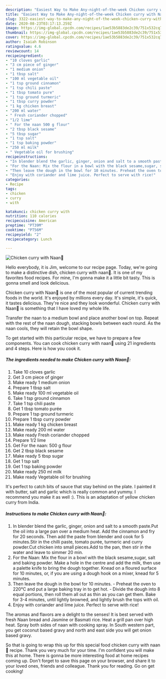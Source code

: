 ```yaml
---
description: "Easiest Way to Make Any-night-of-the-week Chicken curry with Naan💛"
title: "Easiest Way to Make Any-night-of-the-week Chicken curry with Naan💛"
slug: 3322-easiest-way-to-make-any-night-of-the-week-chicken-curry-with-naan
date: 2020-08-23T03:17:13.259Z
image: https://img-global.cpcdn.com/recipes/1ae53b5883de2c39/751x532cq70/chicken-curry-with-naan💛-recipe-main-photo.jpg
thumbnail: https://img-global.cpcdn.com/recipes/1ae53b5883de2c39/751x532cq70/chicken-curry-with-naan💛-recipe-main-photo.jpg
cover: https://img-global.cpcdn.com/recipes/1ae53b5883de2c39/751x532cq70/chicken-curry-with-naan💛-recipe-main-photo.jpg
author: Isaiah Robinson
ratingvalue: 4.6
reviewcount: 14
recipeingredient:
- "10 cloves garlic"
- "3 cm piece of ginger"
- "1 medium onion"
- "1 tbsp salt"
- "100 ml vegetable oil"
- "1 tsp ground cinnamon"
- "1 tsp chili paste"
- "1 tbsp tomato pure"
- "1 tsp ground turmeric"
- "1 tbsp curry powder"
- "1 kg chicken breast"
- "200 ml water"
- " Fresh coriander chopped"
- "1/2 lime"
- " For the naan 500 g flour"
- "2 tbsp black sesame"
- "5 tbsp sugar"
- "1 tsp salt"
- "1 tsp baking powder"
- "250 ml milk"
- " Vegetable oil for brushing"
recipeinstructions:
- "In blender blend the garlic, ginger, onion and salt to a smooth paste.Put the oil into a large pan over a medium heat. Add the cinnamon and fry for 20 seconds. Then add the paste from blender and cook for 5 minutes.Stir in the chilli paste, tomato purée, turmeric and curry powder.Cut chicken into small pieces.Add to the pan, then stir in the water and leave to simmer 20 min."
- "For the Naan: Mix the flour in a bowl with the black sesame,sugar, salt and baking powder. Make a hole in the centre and add the milk, then use a palette knife to bring the dough together. Knead on a floured surface for 10 minutes, or, if you are using a dough hook on a mixer, knead for 5 minutes."
- "Then leave the dough in the bowl for 10 minutes. Preheat the oven to 220°C and put a large baking tray in to get hot. Divide the dough into 8 equal portions, then roll them all out as thin as you can get them. Bake for 3-4 minutes, until lightly browned, and lightly brush the tops with oil."
- "Enjoy with coriander and lime juice. Perfect to serve with rice!"
categories:
- Recipe
tags:
- chicken
- curry
- with

katakunci: chicken curry with 
nutrition: 110 calories
recipecuisine: American
preptime: "PT39M"
cooktime: "PT56M"
recipeyield: "2"
recipecategory: Lunch

---
```



![Chicken curry with Naan💛](https://img-global.cpcdn.com/recipes/1ae53b5883de2c39/751x532cq70/chicken-curry-with-naan💛-recipe-main-photo.jpg)

Hello everybody, it is Jim, welcome to our recipe page. Today, we're going to make a distinctive dish, chicken curry with naan💛. It is one of my favorites food recipes. For mine, I'm gonna make it a little bit tasty. This is gonna smell and look delicious.

Chicken curry with Naan💛 is one of the most popular of current trending foods in the world. It's enjoyed by millions every day. It's simple, it's quick, it tastes delicious. They're nice and they look wonderful. Chicken curry with Naan💛 is something that I have loved my whole life.

Transfer the naan to a medium bowl and place another bowl on top. Repeat with the rest of the naan dough, stacking bowls between each round. As the naan cools, they will retain the bowl shape.


To get started with this particular recipe, we have to prepare a few components. You can cook chicken curry with naan💛 using 21 ingredients and 4 steps. Here is how you cook it.

<!--inarticleads1-->

##### The ingredients needed to make Chicken curry with Naan💛:

1. Take 10 cloves garlic
1. Get 3 cm piece of ginger
1. Make ready 1 medium onion
1. Prepare 1 tbsp salt
1. Make ready 100 ml vegetable oil
1. Take 1 tsp ground cinnamon
1. Take 1 tsp chili paste
1. Get 1 tbsp tomato purée
1. Prepare 1 tsp ground turmeric
1. Prepare 1 tbsp curry powder
1. Make ready 1 kg chicken breast
1. Make ready 200 ml water
1. Make ready  Fresh coriander chopped
1. Prepare 1/2 lime
1. Get  For the naan: 500 g flour
1. Get 2 tbsp black sesame
1. Make ready 5 tbsp sugar
1. Get 1 tsp salt
1. Get 1 tsp baking powder
1. Make ready 250 ml milk
1. Make ready  Vegetable oil for brushing


It&#39;s perfect to catch bits of sauce that stay behind on the plate. I painted it with butter, salt and garlic which is really common and yummy. I recommend you make it as well :). This is an adaptation of yellow chicken curry from India. 

<!--inarticleads2-->

##### Instructions to make Chicken curry with Naan💛:

1. In blender blend the garlic, ginger, onion and salt to a smooth paste.Put the oil into a large pan over a medium heat. Add the cinnamon and fry for 20 seconds. Then add the paste from blender and cook for 5 minutes.Stir in the chilli paste, tomato purée, turmeric and curry powder.Cut chicken into small pieces.Add to the pan, then stir in the water and leave to simmer 20 min.
1. For the Naan: Mix the flour in a bowl with the black sesame,sugar, salt and baking powder. Make a hole in the centre and add the milk, then use a palette knife to bring the dough together. Knead on a floured surface for 10 minutes, or, if you are using a dough hook on a mixer, knead for 5 minutes.
1. Then leave the dough in the bowl for 10 minutes. - Preheat the oven to 220°C and put a large baking tray in to get hot. - Divide the dough into 8 equal portions, then roll them all out as thin as you can get them. Bake for 3-4 minutes, until lightly browned, and lightly brush the tops with oil.
1. Enjoy with coriander and lime juice. Perfect to serve with rice!


The aromas and flavors are a delight to the senses! It is best served with fresh Naan bread and Jasmine or Basmati rice. Heat a grill pan over high heat. Spray both sides of naan with cooking spray. In South western part, you get coconut based gravy and north and east side you will get onion based gravy. 

So that is going to wrap this up for this special food chicken curry with naan💛 recipe. Thank you very much for your time. I'm confident you will make this at home. There is gonna be more interesting food at home recipes coming up. Don't forget to save this page on your browser, and share it to your loved ones, friends and colleague. Thank you for reading. Go on get cooking!
